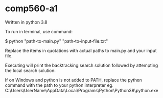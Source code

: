 # comp560-a1
Written in python 3.8

To run in terminal, use command: 

$ python "path-to-main.py" "path-to-input-file.txt"

Replace the items in quotations with actual paths to main.py and your input file.

Executing will print the backtracking search solution followed by attempting the local search solution.

If on Windows and python is not added to PATH, replace the python command with the path to your python interpreter eg. C:\Users\UserName\AppData\Local\Programs\Python\Python38\python.exe
